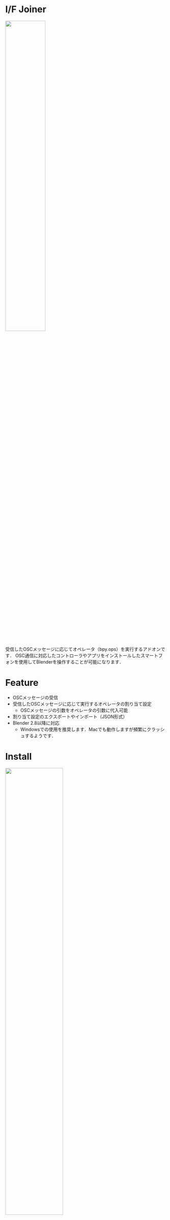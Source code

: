 

# I/F Joiner
<img src="readme_image/logo.png" width="50%">

受信したOSCメッセージに応じてオペレータ（bpy.ops）を実行するアドオンです．
OSC通信に対応したコントローラやアプリをインストールしたスマートフォンを使用してBlenderを操作することが可能になります．


# Feature
- OSCメッセージの受信
- 受信したOSCメッセージに応じて実行するオペレータの割り当て設定
  - OSCメッセージの引数をオペレータの引数に代入可能
- 割り当て設定のエクスポートやインポート（JSON形式）
- Blender 2.8以降に対応
  - Windowsでの使用を推奨します．Macでも動作しますが頻繁にクラッシュするようです．


# Install
<img src="readme_image/install.png" width="60%">

1. [Releases Page](https://github.com/simasimataiyo/IFJoiner/releases)からzipファイルをダウンロード
   
2. Blenderを起動しトップバーから「Edit」→「Preference」を開く
3. Preferenceウィンドウ左側メニューから「Addon」→ウィンドウ右上「Install」ボタンをクリックしダウンロードしたzipファイルをインストール
4. 「Community」が選択された状態で**Interface: I/F Joiner**がアドオンリストに追加されていること確認したら，チェックを入れて有効化する．


# How to Use
## OSCサーバの起動と停止
<img src="readme_image/pr_shelf_001.png" width="25%">

アドオンをインストールすると，3DViewのプロパティシェルフに「I/F Joiner」タブが追加されます．

IP AddressにBlenderを起動しているPCのIPアドレス，Port Numberに任意のポート番号を入力し「Start」をクリックしてOSCサーバを起動します．Windowsでは初回起動時にファイアウォールのポップアップが表示されることがあります．その場合は「アクセスを許可する」をクリックしてください．

サーバが起動するとOSCメッセージの受信を開始します．

<img src="readme_image/pr_shelf_002.png" width="25%">

停止させる際は「Stop」をクリックします



## 受信したOSCメッセージの確認方法
### Windowsの場合
<img src="readme_image/cmd.png" width="60%">

トップバー「Window」→「Toggle System Console」でコマンドプロンプトを開きます．
OSCサーバが起動した状態でOSCメッセージを受信するとアドレスパターンと引数がそれぞれ表示されます．

### Macの場合
<img src="readme_image/terminal.png" width="60%">

ターミナルからBlenderを起動します．

Blenderがアプリケーションフォルダにインストールされている場合はターミナルに以下を入力してBlenderを起動します．

`/Applications/Blender.app/Contents/MacOS/Blender`

OSCサーバが起動した状態でOSCメッセージを受信するとアドレスパターンと引数がターミナルにそれぞれ表示されます．

## 受信したOSCメッセージに対するオペレータの割り当て

<img src="readme_image/add_message_map.png" width="60%">

1. I/FJoinerのPreferenceを表示し，Message Mapsの **「Add Message Map」** をクリックして割り当て設定を一つ追加します．

2. 追加されたボックスの入力欄に機能を割り当てたいメッセージのアドレスパターンを入力します．
3. 左端の三角形をクリックするとメニューが展開します．「Add」をクリックして実行するオペレータを一つ追加します．

4. Keymapの設定と同様に，実行するオペレータのIdentifierを入力し指定します．
   公式ドキュメントでは各オペレータは`bpy.ops.hogehoge()`の形で記載されていますが，先頭のbpy.opsと末尾の()を切り取った`hogehoge`がIdentifierになります．
   > `bpy.ops.view3d.toggle_shading(type='WIREFRAME')` → `view3d.toggle_shading`

5. 実行するオペレータの引数を入力します．OSCメッセージに含まれる引数を渡すことが可能です．
   OSCメッセージに含まれる引数の先頭から順にarg[0], arg[1], arg[2]...でアクセスできます．
   > `type='HOGEHOGE', value=arg[0]`
   
6. オペレータを実行する条件を設定します．OSCメッセージに含まれる引数のうち先頭から最大3つまで，何れもFloatの値であり3つの引数全てが最大値・最小値の範囲内にあるとき（min ≦ arg ≦ max）オペレータが実行されます．Event TriggerのMin・Maxに上から引数の順に範囲を入力してください．

Blenderで提供されるオペレータは以下の公式ドキュメントを参照してください．

https://docs.blender.org/api/current/bpy.ops.html

一つのアドレスパターンに対し複数のオペレータを設定することが可能です．実行条件が同一な複数のオペレータを設定した場合は，条件に合致したオペレータがリストの上から順に実行されます．

## 割り当ての保存と読み込み

<img src="readme_image/save_and_load_preference.png" width="60%">

Message Mapの割り当てを編集したら，**必ず「Save」をクリック**してPreference Fileを保存してください．

また左下ハンバーガーメニューの「Save Preference」でPreference Fileのファイルパスを保存すると，次回起動時は保存したファイルから自動的に設定が読み込まれます．**初回起動時は必ず「Save Preference」をクリック**してください．


「Load」からも保存したPreference Fileを読み込めます．バックアップや割り当ての共有に利用できます．

また各Message MapはJSON形式でエクスポート・インポートが可能です．Templateフォルダに割り当てサンプルがあるので「Import Message Map from .json」から読み込んでみてください．

## Tips
### オペレータの引数に四則計算した値を代入する
オペレータの引数を設定する入力フォーム内で値の四則計算が可能です．
OSCメッセージに含まれる引数に対して使うと便利です．
> `value = arg[0] * 485 + 583`

### パラメータを変更する
例えばスカルプトブラシの大きさなど，パラメータを変更したい場合はWm Operatorsの`bpy.ops.wm.context_set_int()`や`bpy.ops.wm.context.set_float()`を使用します．

詳しくは以下の公式ドキュメントを参考にしてください．
https://docs.blender.org/api/current/bpy.ops.wm.html

設定例です．

<img src="readme_image/set_parameter.png" width="100%">

### キー入力をシミュレートする
I/F Joinerはキー入力をシミュレートするオペレータを提供します．以下の3つです．
- ifj.send_key_press(key='keyname')
  - 引数で設定したキーを押します．

- ifj.send_key_release(key='keyname')
  - 引数で設定したキーを離します．
  
- ifj.send_key_press_and_release(key='keyname')
  - 引数で設定したキーを押して離します．

Aキーをシミュレートする設定例です．

<img src="readme_image/key_message_map.png" width="60%">

### オペレータを自作して登録する
`Blenderのアドオン保存フォルダ/ifjoiner/custom_operators`にクラス名が`IFJ_`から始まるオペレータを書いた.pyファイルを置いておくと自動的に登録されます．


## Credits
### 使用させていただいたライブラリ ###
- [OSCpy](https://github.com/kivy/oscpy
  )
- [keyboard](https://github.com/boppreh/keyboard)
  
### 参考にさせていただいたアドオン ###
- [AddRoutes](http://www.jpfep.net/pages/addroutes/)

  
  OSC通信に加えてMIDI通信も可能なBlenderの各パラメータを操作することができるアドオンです．

### 参考にさせていただいたサイト ###
- [はじめてのBlenderアドオン開発](https://colorful-pico.net/introduction-to-addon-development-in-blender/2.8/index.html)
  
  Blenderアドオン開発を1から詳しく解説されています．


